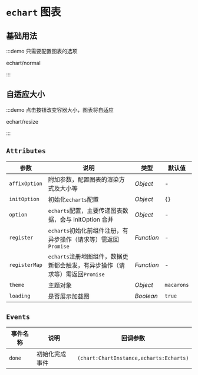 # `echart` 图表

## 基础用法

:::demo 只需要配置图表的选项

echart/normal

:::

## 自适应大小

:::demo 点击按钮改变容器大小，图表将自适应

echart/resize

:::

## `Attributes`

<div class="attr-table" >

| 参数          | 说明                                                                         | 类型       | 默认值     |
| ------------- | ---------------------------------------------------------------------------- | ---------- | ---------- |
| `affixOption` | 附加参数，配置图表的渲染方式及大小等                                         | _Object_   | -          |
| `initOption`  | 初始化`echarts`配置                                                          | _Object_   | `{}`       |
| `option`      | `echarts`配置，主要传递图表数据，会与 initOption 合并                        | _Object_   | -          |
| `register`    | `echarts`初始化前组件注册，有异步操作（请求等）需返回`Promise`               | _Function_ | -          |
| `registerMap` | `echarts`注册地图组件，数据更新都会触发，有异步操作（请求等）需返回`Promise` | _Function_ | -          |
| `theme`       | 主题对象                                                                     | _Object_   | `macarons` |
| `loading`     | 是否展示加载图                                                               | _Boolean_  | `true`     |

</div>

## `Events`

<div class="event-table" >

| 事件名称 | 说明           | 回调参数                                |
| -------- | -------------- | --------------------------------------- |
| `done`   | 初始化完成事件 | `(chart:ChartInstance,echarts:Echarts)` |

</div>
